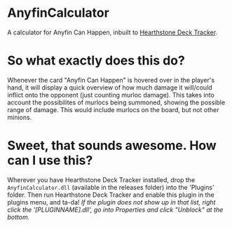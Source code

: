 # AnyfinCalculator
A calculator for Anyfin Can Happen, inbuilt to [Hearthstone Deck Tracker](https://github.com/Epix37/Hearthstone-Deck-Tracker/). 

# So what exactly does this do?
Whenever the card "Anyfin Can Happen" is hovered over in the player's hand, it will display a quick overview of how much damage it will/could inflict onto the opponent (just counting murloc damage). This takes into account the possibilites of murlocs being summoned, showing the possible range of damage. This would include murlocs on the board, but not other minions.

# Sweet, that sounds awesome. How can I use this?
Wherever you have Hearthstone Deck Tracker installed, drop the `AnyfinCalculator.dll` (available in the releases folder) into the 'Plugins' folder. Then run Hearthstone Deck Tracker and enable this plugin in the plugins menu, and ta-da! *If the plugin does not show up in that list, right click the '[PLUGINNAME].dll', go into Properties and click "Unblock" at the bottom.*
